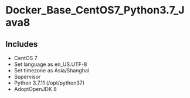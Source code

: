 # Docker_Base_CentOS7_Python3.7_Java8

## Includes

- CentOS 7
- Set language as en_US.UTF-8
- Set timezone as Asia/Shanghai
- Supervisor
- Python 3.7.11 (/opt/python37)
- AdoptOpenJDK 8
